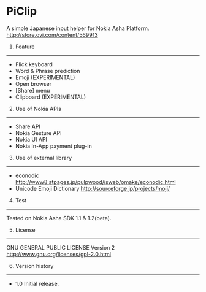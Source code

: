 PiClip
======

A simple Japanese input helper for Nokia Asha Platform.
http://store.ovi.com/content/569913

1. Feature
----------
* Flick keyboard
* Word & Phrase prediction
* Emoji (EXPERIMENTAL)
* Open browser
* [Share] menu
* Clipboard (EXPERIMENTAL)

2. Use of Nokia APIs
--------------------
* Share API
* Nokia Gesture API
* Nokia UI API
* Nokia In-App payment plug-in

3. Use of external library
--------------------------
* econodic http://www8.atpages.jp/pulpwood/isweb/omake/econodic.html
* Unicode Emoji Dictionary http://sourceforge.jp/projects/moji/

4. Test
-------
Tested on Nokia Asha SDK 1.1 & 1.2(beta).

5. License
----------
GNU GENERAL PUBLIC LICENSE Version 2
http://www.gnu.org/licenses/gpl-2.0.html

6. Version history
------------------
* 1.0 Initial release.
